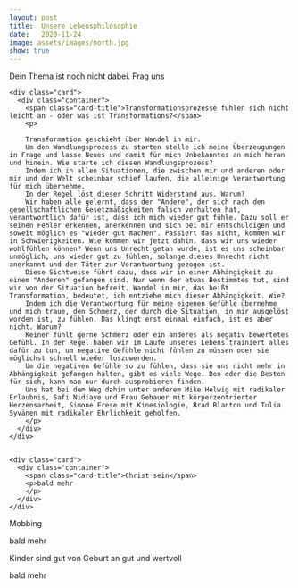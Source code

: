 ```yaml
---
layout: post
title:  Unsere Lebensphilosophie
date:   2020-11-24
image: assets/images/north.jpg
show: true
---
```

Dein Thema ist noch nicht dabei. Frag uns

<div class="row">
  <div class="col s12 m12">

    <div class="card">
      <div class="container">
        <span class="card-title">Transformationsprozesse fühlen sich nicht leicht an - oder was ist Transformations?</span>
        <p>

        Transformation geschieht über Wandel in mir.
        Um den Wandlungsprozess zu starten stelle ich meine Überzeugungen in Frage und lasse Neues und damit für mich Unbekanntes an mich heran und hinein. Wie starte ich diesen Wandlungsprozess?
        Indem ich in allen Situationen, die zwischen mir und anderen oder mir und der Welt scheinbar schief laufen, die alleinige Verantwortung für mich übernehme.
        In der Regel löst dieser Schritt Widerstand aus. Warum?
        Wir haben alle gelernt, dass der "Andere", der sich nach den gesellschaftlichen Gesetzmäßigkeiten falsch verhalten hat, verantwortlich dafür ist, dass ich mich wieder gut fühle. Dazu soll er seinen Fehler erkennen, anerkennen und sich bei mir entschuldigen und soweit möglich es "wieder gut machen". Passiert das nicht, kommen wir in Schwierigkeiten. Wie kommen wir jetzt dahin, dass wir uns wieder wohlfühlen können? Wenn uns Unrecht getan wurde, ist es uns scheinbar unmöglich, uns wieder gut zu fühlen, solange dieses Unrecht nicht anerkannt und der Täter zur Verantwortung gezogen ist.
        Diese Sichtweise führt dazu, dass wir in einer Abhängigkeit zu einem "Anderen" gefangen sind. Nur wenn der etwas Bestimmtes tut, sind wir von der Situation befreit. Wandel in mir, das heißt Transformation, bedeutet, ich entziehe mich dieser Abhängigkeit. Wie?
        Indem ich die Verantwortung für meine eigenen Gefühle übernehme und mich traue, den Schmerz, der durch die Situation, in mir ausgelöst worden ist, zu fühlen. Das klingt erst einmal einfach, ist es aber nicht. Warum?
        Keiner fühlt gerne Schmerz oder ein anderes als negativ bewertetes Gefühl. In der Regel haben wir im Laufe unseres Lebens trainiert alles dafür zu tun, um negative Gefühle nicht fühlen zu müssen oder sie möglichst schnell wieder loszuwerden.
        Um die negativen Gefühle so zu fühlen, dass sie uns nicht mehr in Abhängigkeit gefangen halten, gibt es viele Wege. Den oder die Besten für sich, kann man nur durch ausprobieren finden.
        Uns hat bei dem Weg dahin unter anderem Mike Helwig mit radikaler Erlaubnis, Safi Nidiaye und Frau Gebauer mit körperzentrierter Herzensarbeit, Simone Frese mit Kinesiologie, Brad Blanton und Tulia Syvänen mit radikaler Ehrlichkeit geholfen.
        </p>
      </div>
    </div>


    <div class="card">
      <div class="container">
        <span class="card-title">Christ sein</span>
        <p>bald mehr
        </p>
      </div>
    </div>


  <div class="card">
    <div class="container">
      <span class="card-title">Mobbing</span>
      <p>bald mehr
      </p>
    </div>
  </div>

  <div class="card">
    <div class="container">
      <span class="card-title">Kinder sind gut von Geburt an gut und wertvoll</span>
      <p>bald mehr</p>
    </div>
  </div>

</div>
</div>
